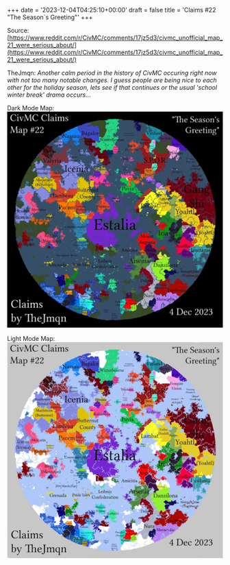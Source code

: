 +++
date = '2023-12-04T04:25:10+00:00'
draft = false
title = 'Claims #22 "The Season`s Greeting"'
+++

Source: [https://www.reddit.com/r/CivMC/comments/17jz5d3/civmc_unofficial_map_21_were_serious_about/](https://www.reddit.com/r/CivMC/comments/17jz5d3/civmc_unofficial_map_21_were_serious_about/)

TheJmqn: *Another calm period in the history of CivMC occuring right now with not too many notable changes. I guess people are being nice to each other for the holiday season, lets see if that continues or the usual 'school winter break' drama occurs...*

Dark Mode Map:
[![Claims #22](https://raw.githubusercontent.com/CivMC-Map-Archive/civmc-map-archive.github.io/refs/heads/main/public/images/CivMC-Claims-22.webp)](https://raw.githubusercontent.com/CivMC-Map-Archive/civmc-map-archive.github.io/refs/heads/main/public/images/CivMC-Claims-22.webp)

Light Mode Map:
[![Claims #22 Light](https://raw.githubusercontent.com/CivMC-Map-Archive/civmc-map-archive.github.io/refs/heads/main/public/images/CivMC-Claims-22-Light.webp)](https://raw.githubusercontent.com/CivMC-Map-Archive/civmc-map-archive.github.io/refs/heads/main/public/images/CivMC-Claims-22-Light.webp)
